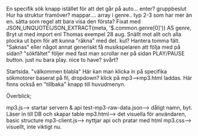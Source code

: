 En specifik sök knapp istället för att det går på auto... enter? gruppbeslut
Hur ha struktur framöver? mappar....
array i genre.. typ 2-3 som har mer än en. sätta som regel att bara visa den första? 
Fixat med JSON_UNQUOTE(JSON_EXTRACT(meta, '$.common.genre[0]')) AS genre,
Bryt ut med import enl Thomas exempel 28 aug. Snällt mot allt och alla
plocka ut bpm för att kunna "räkna" med det. kul? 
Hantera tomma fält. "Saknas" eller något annat generiskt
få musikspelaren att följa med på sidan?
"sökfältet" följer med fast man scrollar ner på sidan
PLAY/PAUSE button. just nu bara play. nice to have? svårt? 


Startsida.
"välkommen blabla"
Här kan man klicka in på specifika sökmotorer baserat på fil, dropdown?
klick på mp3-->mp3.html laddas. Här finns också en "tillbaka" knapp till huvudmenyn. 




Överblick;

mp3.js--> startar servern & api
test-mp3-raw-data.json--> dåligt namn, byt. Läser in till  DB och skapar table
mp3.html--> det visuella för användaren, basic structure
mp3-client.js--> nyttjar api och pratar med html
mp3.css--> visuellt, inte viktigt nu.